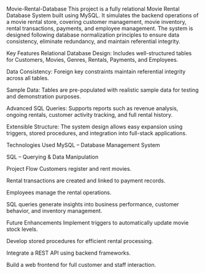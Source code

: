 Movie-Rental-Database
This project is a fully relational Movie Rental Database System built using MySQL. It simulates the backend operations of a movie rental store, covering customer management, movie inventory, rental transactions, payments, and employee management. The system is designed following database normalization principles to ensure data consistency, eliminate redundancy, and maintain referential integrity.

Key Features
Relational Database Design:
Includes well-structured tables for Customers, Movies, Genres, Rentals, Payments, and Employees.

Data Consistency:
Foreign key constraints maintain referential integrity across all tables.

Sample Data:
Tables are pre-populated with realistic sample data for testing and demonstration purposes.

Advanced SQL Queries:
Supports reports such as revenue analysis, ongoing rentals, customer activity tracking, and full rental history.

Extensible Structure:
The system design allows easy expansion using triggers, stored procedures, and integration into full-stack applications.

Technologies Used
MySQL – Database Management System

SQL – Querying & Data Manipulation

Project Flow
Customers register and rent movies.

Rental transactions are created and linked to payment records.

Employees manage the rental operations.

SQL queries generate insights into business performance, customer behavior, and inventory management.

Future Enhancements
Implement triggers to automatically update movie stock levels.

Develop stored procedures for efficient rental processing.

Integrate a REST API using backend frameworks.

Build a web frontend for full customer and staff interaction.
